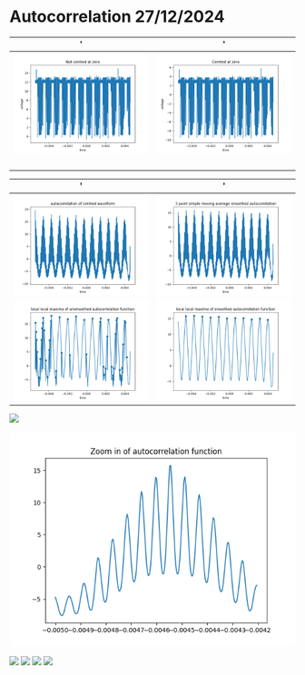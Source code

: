 # Autocorrelation 27/12/2024


'                     |           '
:-------------------------:|:-------------------------:
![](../images/autocorrelation_27_12_24/uncentred_wave.png) | ![](../images/autocorrelation_27_12_24/centred_wave.png)
![]() | 

'                     |           '
:-------------------------:|:-------------------------:
![](../images/autocorrelation_27_12_24/autocorrelation_centred.png) | ![](../images/autocorrelation_27_12_24/smoothed_autocorrelation_centred.png)
![](../images/autocorrelation_27_12_24/peak_unsmoothed_autocorrelation.png) | ![](../images/autocorrelation_27_12_24/peak_smoothed_autocorrelation.png)



![](../images/autocorrelation_27_12_24/)



![](../images/autocorrelation_27_12_24/zoom_in_autocorrelation.png)



![](../images/autocorrelation_27_12_24/)
![](../images/autocorrelation_27_12_24/)
![](../images/autocorrelation_27_12_24/)
![](../images/autocorrelation_27_12_24/)

